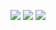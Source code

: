 ![](https://i.imgur.com/dRH7PQZ.png)
![](https://i.imgur.com/DQmThAt.png)
![](https://i.imgur.com/DCWFmHc.png)